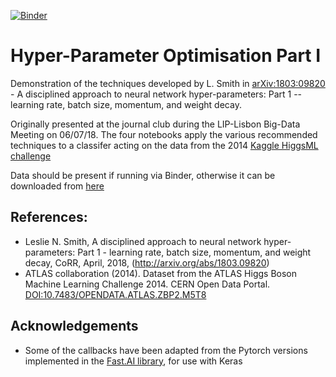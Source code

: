 [![Binder](https://mybinder.org/badge.svg)](https://mybinder.org/v2/gh/GilesStrong/Smith_HyperParams1_Demo/master)

# Hyper-Parameter Optimisation Part I
Demonstration of the techniques developed by L. Smith in [arXiv:1803:09820](https://arxiv.org/abs/1803.09820) - 
A disciplined approach to neural network hyper-parameters: Part 1 -- learning rate, batch size, momentum, and weight decay. 


Originally presented at the journal club during the LIP-Lisbon Big-Data Meeting on 06/07/18.
The four notebooks apply the various recommended techniques to a classifer acting on the data from the 2014 [Kaggle HiggsML challenge](https://www.kaggle.com/c/higgs-boson)

Data should be present if running via Binder, otherwise it can be downloaded from [here](http://opendata.cern.ch/record/328)

## References:
- Leslie N. Smith, A disciplined approach to neural network hyper-parameters: Part 1 - learning rate, batch size, momentum, and weight decay, CoRR, April, 2018, (http://arxiv.org/abs/1803.09820)
- ATLAS collaboration (2014). Dataset from the ATLAS Higgs Boson Machine Learning Challenge 2014. CERN Open Data Portal. [DOI:10.7483/OPENDATA.ATLAS.ZBP2.M5T8](http://opendata.cern.ch/record/328)

## Acknowledgements
- Some of the callbacks have been adapted from the Pytorch versions implemented in the [Fast.AI library](https://github.com/fastai/fastai), for use with Keras

